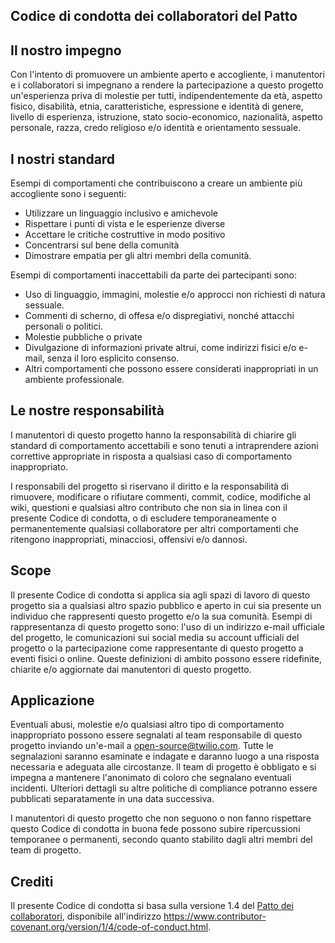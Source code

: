 ## Codice di condotta dei collaboratori del Patto

## Il nostro impegno

Con l'intento di promuovere un ambiente aperto e accogliente, i manutentori e i collaboratori si impegnano a rendere la partecipazione a questo progetto un'esperienza priva di molestie per tutti, indipendentemente da età, aspetto fisico, disabilità, etnia, caratteristiche, espressione e identità di genere, livello di esperienza, istruzione, stato socio-economico, nazionalità, aspetto personale, razza, credo religioso e/o identità e orientamento sessuale.

## I nostri standard

Esempi di comportamenti che contribuiscono a creare un ambiente più accogliente sono i seguenti:

- Utilizzare un linguaggio inclusivo e amichevole
- Rispettare i punti di vista e le esperienze diverse
- Accettare le critiche costruttive in modo positivo
- Concentrarsi sul bene della comunità
- Dimostrare empatia per gli altri membri della comunità.

Esempi di comportamenti inaccettabili da parte dei partecipanti sono:

- Uso di linguaggio, immagini, molestie e/o approcci non richiesti di natura sessuale.
- Commenti di scherno, di offesa e/o dispregiativi, nonché attacchi personali o politici.
- Molestie pubbliche o private
- Divulgazione di informazioni private altrui, come indirizzi fisici e/o e-mail, senza il loro esplicito consenso.
- Altri comportamenti che possono essere considerati inappropriati in un ambiente professionale.

## Le nostre responsabilità

I manutentori di questo progetto hanno la responsabilità di chiarire gli standard di comportamento accettabili e sono tenuti a intraprendere azioni correttive appropriate in risposta a qualsiasi caso di comportamento inappropriato.

I responsabili del progetto si riservano il diritto e la responsabilità di rimuovere, modificare o rifiutare commenti, commit, codice, modifiche al wiki, questioni e qualsiasi altro contributo che non sia in linea con il presente Codice di condotta, o di escludere temporaneamente o permanentemente qualsiasi collaboratore per altri comportamenti che ritengono inappropriati, minacciosi, offensivi e/o dannosi.

## Scope

Il presente Codice di condotta si applica sia agli spazi di lavoro di questo progetto sia a qualsiasi altro spazio pubblico e aperto in cui sia presente un individuo che rappresenti questo progetto e/o la sua comunità. Esempi di rappresentanza di questo progetto sono: l'uso di un indirizzo e-mail ufficiale del progetto, le comunicazioni sui social media su account ufficiali del progetto o la partecipazione come rappresentante di questo progetto a eventi fisici o online. Queste definizioni di ambito possono essere ridefinite, chiarite e/o aggiornate dai manutentori di questo progetto.

## Applicazione

Eventuali abusi, molestie e/o qualsiasi altro tipo di comportamento inappropriato possono essere segnalati al team responsabile di questo progetto inviando un'e-mail a open-source@twilio.com. Tutte le segnalazioni saranno esaminate e indagate e daranno luogo a una risposta necessaria e adeguata alle circostanze. Il team di progetto è obbligato e si impegna a mantenere l'anonimato di coloro che segnalano eventuali incidenti. Ulteriori dettagli su altre politiche di compliance potranno essere pubblicati separatamente in una data successiva.

I manutentori di questo progetto che non seguono o non fanno rispettare questo Codice di condotta in buona fede possono subire ripercussioni temporanee o permanenti, secondo quanto stabilito dagli altri membri del team di progetto.

## Crediti

Il presente Codice di condotta si basa sulla versione 1.4 del [Patto dei collaboratori][Sito web], disponibile all'indirizzo https://www.contributor-covenant.org/version/1/4/code-of-conduct.html.

[Sito web]: https://www.contributor-covenant.org
